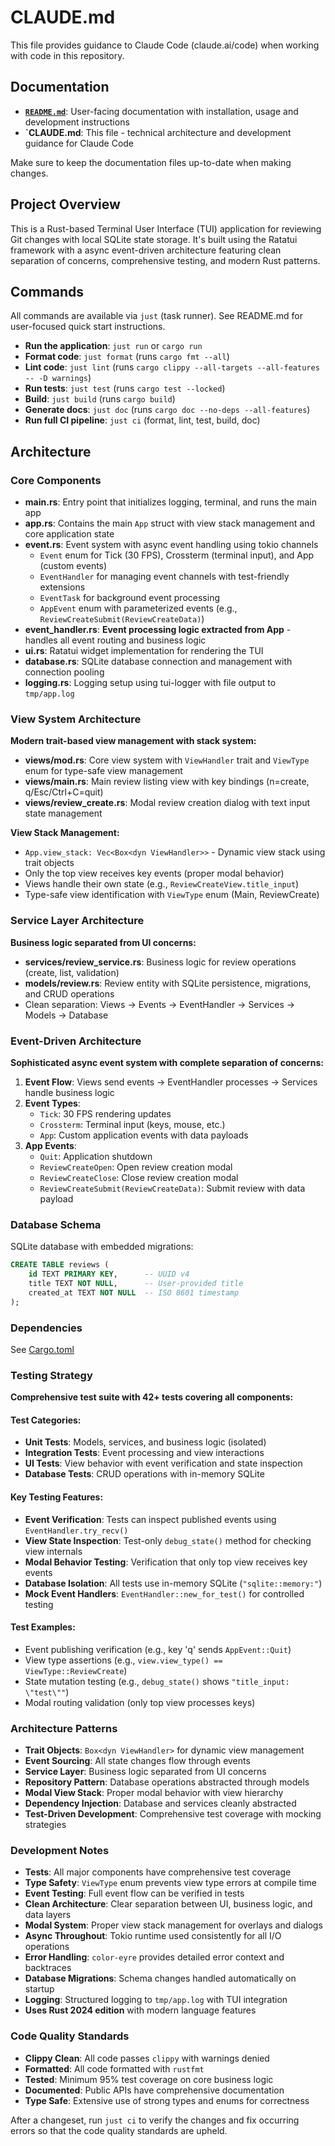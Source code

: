 # CLAUDE.md

This file provides guidance to Claude Code (claude.ai/code) when working with code in this repository.

## Documentation

- **[`README.md`](README.md)**: User-facing documentation with installation, usage and development instructions
- **`CLAUDE.md**: This file - technical architecture and development guidance for Claude Code

Make sure to keep the documentation files up-to-date when making changes.

## Project Overview

This is a Rust-based Terminal User Interface (TUI) application for reviewing Git changes with local SQLite state storage. It's built using the Ratatui framework with a async event-driven architecture featuring clean separation of concerns, comprehensive testing, and modern Rust patterns.

## Commands

All commands are available via `just` (task runner). See README.md for user-focused quick start instructions.

- **Run the application**: `just run` or `cargo run`
- **Format code**: `just format` (runs `cargo fmt --all`)
- **Lint code**: `just lint` (runs `cargo clippy --all-targets --all-features -- -D warnings`)
- **Run tests**: `just test` (runs `cargo test --locked`)
- **Build**: `just build` (runs `cargo build`)
- **Generate docs**: `just doc` (runs `cargo doc --no-deps --all-features`)
- **Run full CI pipeline**: `just ci` (format, lint, test, build, doc)

## Architecture

### Core Components

- **main.rs**: Entry point that initializes logging, terminal, and runs the main app
- **app.rs**: Contains the main `App` struct with view stack management and core application state
- **event.rs**: Event system with async event handling using tokio channels
  - `Event` enum for Tick (30 FPS), Crossterm (terminal input), and App (custom events)
  - `EventHandler` for managing event channels with test-friendly extensions
  - `EventTask` for background event processing
  - `AppEvent` enum with parameterized events (e.g., `ReviewCreateSubmit(ReviewCreateData)`)
- **event_handler.rs**: **Event processing logic extracted from App** - handles all event routing and business logic
- **ui.rs**: Ratatui widget implementation for rendering the TUI
- **database.rs**: SQLite database connection and management with connection pooling
- **logging.rs**: Logging setup using tui-logger with file output to `tmp/app.log`

### View System Architecture

**Modern trait-based view management with stack system:**

- **views/mod.rs**: Core view system with `ViewHandler` trait and `ViewType` enum for type-safe view management
- **views/main.rs**: Main review listing view with key bindings (n=create, q/Esc/Ctrl+C=quit)
- **views/review_create.rs**: Modal review creation dialog with text input state management

**View Stack Management:**
- `App.view_stack: Vec<Box<dyn ViewHandler>>` - Dynamic view stack using trait objects
- Only the top view receives key events (proper modal behavior)
- Views handle their own state (e.g., `ReviewCreateView.title_input`)
- Type-safe view identification with `ViewType` enum (Main, ReviewCreate)

### Service Layer Architecture

**Business logic separated from UI concerns:**

- **services/review_service.rs**: Business logic for review operations (create, list, validation)
- **models/review.rs**: Review entity with SQLite persistence, migrations, and CRUD operations
- Clean separation: Views → Events → EventHandler → Services → Models → Database

### Event-Driven Architecture

**Sophisticated async event system with complete separation of concerns:**

1. **Event Flow**: Views send events → EventHandler processes → Services handle business logic
2. **Event Types**:
   - `Tick`: 30 FPS rendering updates
   - `Crossterm`: Terminal input (keys, mouse, etc.)
   - `App`: Custom application events with data payloads
3. **App Events**:
   - `Quit`: Application shutdown
   - `ReviewCreateOpen`: Open review creation modal
   - `ReviewCreateClose`: Close review creation modal
   - `ReviewCreateSubmit(ReviewCreateData)`: Submit review with data payload

### Database Schema

SQLite database with embedded migrations:

```sql
CREATE TABLE reviews (
    id TEXT PRIMARY KEY,      -- UUID v4
    title TEXT NOT NULL,      -- User-provided title
    created_at TEXT NOT NULL  -- ISO 8601 timestamp
);
```

### Dependencies

See [Cargo.toml](Cargo.toml)

### Testing Strategy

**Comprehensive test suite with 42+ tests covering all components:**

#### Test Categories:
- **Unit Tests**: Models, services, and business logic (isolated)
- **Integration Tests**: Event processing and view interactions
- **UI Tests**: View behavior with event verification and state inspection
- **Database Tests**: CRUD operations with in-memory SQLite

#### Key Testing Features:
- **Event Verification**: Tests can inspect published events using `EventHandler.try_recv()`
- **View State Inspection**: Test-only `debug_state()` method for checking view internals
- **Modal Behavior Testing**: Verification that only top view receives key events
- **Database Isolation**: All tests use in-memory SQLite (`"sqlite::memory:"`)
- **Mock Event Handlers**: `EventHandler::new_for_test()` for controlled testing

#### Test Examples:
- Event publishing verification (e.g., key 'q' sends `AppEvent::Quit`)
- View type assertions (e.g., `view.view_type() == ViewType::ReviewCreate`)
- State mutation testing (e.g., `debug_state()` shows `"title_input: \"test\""`)
- Modal routing validation (only top view processes keys)

### Architecture Patterns

- **Trait Objects**: `Box<dyn ViewHandler>` for dynamic view management
- **Event Sourcing**: All state changes flow through events
- **Service Layer**: Business logic separated from UI concerns
- **Repository Pattern**: Database operations abstracted through models
- **Modal View Stack**: Proper modal behavior with view hierarchy
- **Dependency Injection**: Database and services cleanly abstracted
- **Test-Driven Development**: Comprehensive test coverage with mocking strategies

### Development Notes

- **Tests**: All major components have comprehensive test coverage
- **Type Safety**: `ViewType` enum prevents view type errors at compile time
- **Event Testing**: Full event flow can be verified in tests
- **Clean Architecture**: Clear separation between UI, business logic, and data layers
- **Modal System**: Proper view stack management for overlays and dialogs
- **Async Throughout**: Tokio runtime used consistently for all I/O operations
- **Error Handling**: `color-eyre` provides detailed error context and backtraces
- **Database Migrations**: Schema changes handled automatically on startup
- **Logging**: Structured logging to `tmp/app.log` with TUI integration
- **Uses Rust 2024 edition** with modern language features

### Code Quality Standards

- **Clippy Clean**: All code passes `clippy` with warnings denied
- **Formatted**: All code formatted with `rustfmt`
- **Tested**: Minimum 95% test coverage on core business logic
- **Documented**: Public APIs have comprehensive documentation
- **Type Safe**: Extensive use of strong types and enums for correctness

After a changeset, run `just ci` to verify the changes and fix occurring errors so that the code quality standards are upheld.
